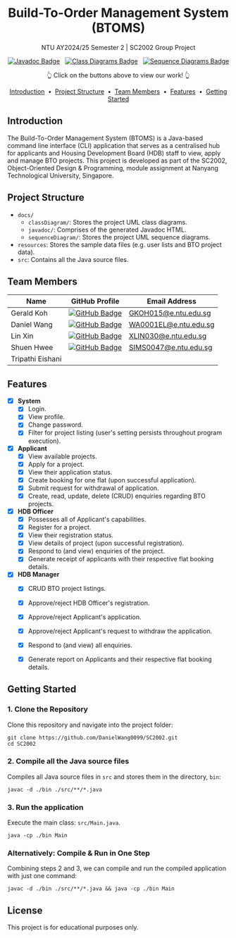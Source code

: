 <h1 align="center">Build-To-Order Management System (BTOMS)</h1>

<div align="center">
<p>NTU AY2024/25 Semester 2 | SC2002 Group Project</p>

[![Javadoc Badge](https://img.shields.io/badge/Javadoc-F8981D?style=for-the-badge&logo=readthedocs&logoColor=FFFFFF&logoSize=auto&labelColor=222222)](https://danielwang0099.github.io/SC2002/)
&nbsp;
[![Class Diagrams Badge](https://img.shields.io/badge/Class%20Diagrams-C2F0C0?style=for-the-badge&logo=diagramsdotnet&logoColor=FFFFFF&logoSize=auto&labelColor=222222)](https://github.com/DanielWang0099/SC2002/blob/main/docs/classDiagram/main.png)
&nbsp;
[![Sequence Diagrams Badge](https://img.shields.io/badge/Sequence%20Diagrams-FFF6B6?style=for-the-badge&logo=miro&logoSize=auto&labelColor=222222)](https://github.com/DanielWang0099/SC2002/blob/main/docs/sequenceDiagram/mainFunctionalities/Application%20Process.jpg)

👆 Click on the buttons above to view our work! 👆

<p align="center">
<a href="#introduction">Introduction</a> &nbsp;&bull;&nbsp;
<a href="#project-structure">Project Structure</a> &nbsp;&bull;&nbsp;
<a href="#team-members">Team Members</a> &nbsp;&bull;&nbsp;
<a href="#features">Features</a> &nbsp;&bull;&nbsp;
<a href="#getting-started">Getting Started</a>
</p>
</div>

## Introduction
The Build-To-Order Management System (BTOMS) is a Java-based command line interface (CLI) application that serves as a centralised hub for applicants and Housing Development Board (HDB) staff to view, apply and manage BTO projects. This project is developed as part of the SC2002, Object-Oriented Design & Programming, module assignment at Nanyang Technological University, Singapore. 


## Project Structure
- `docs/`
  - `classDiagram/`: Stores the project UML class diagrams.
  - `javadoc/`: Comprises of the generated Javadoc HTML.
  - `sequenceDiagram/`: Stores the project UML sequence diagrams.
- `resources`: Stores the sample data files (e.g. user lists and BTO project data).
- `src`: Contains all the Java source files.


## Team Members

| **Name**           | **GitHub Profile**                                  | **Email Address**        |
|--------------------|-----------------------------------------------------|--------------------------|
| Gerald Koh         | [![GitHub Badge](https://img.shields.io/badge/callmegerlad-%23181717?logo=github)](https://github.com/callmegerlad) | GKOH015@e.ntu.edu.sg     |
| Daniel Wang        | [![GitHub Badge](https://img.shields.io/badge/DanielWang0099-%23181717?logo=github)](https://github.com/DanielWang0099) | WA0001EL@e.ntu.edu.sg    |
| Lin Xin            | [![GitHub Badge](https://img.shields.io/badge/delelin-%23181717?logo=github)](https://github.com/delelin) | XLIN030@e.ntu.edu.sg     |
| Shuen Hwee         | [![GitHub Badge](https://img.shields.io/badge/shenxh24-%23181717?logo=github)](https://github.com/shenxh24) | SIMS0047@e.ntu.edu.sg    |
| Tripathi Eishani   |                                                     |                          |



## Features
- [x] **System**
  - [x] Login.
  - [x] View profile.
  - [x] Change password.
  - [x] Filter for project listing (user's setting persists throughout program execution).
- [x] **Applicant**
    - [x] View available projects.
    - [x] Apply for a project.
    - [x] View their application status.
    - [x] Create booking for one flat (upon successful application).
    - [x] Submit request for withdrawal of application.
    - [x] Create, read, update, delete (CRUD) enquiries regarding BTO projects.
- [x] **HDB Officer**
    - [x] Possesses all of Applicant's capabilities.
    - [x] Register for a project.
    - [x] View their registration status.
    - [x] View details of project (upon successful registration).
    - [x] Respond to (and view) enquiries of the project.
    - [x] Generate receipt of applicants with their respective flat booking details.
- [x] **HDB Manager**
    - [x] CRUD BTO project listings.
    - [x] Approve/reject HDB Officer's registration.
    - [x] Approve/reject Applicant's application.
    - [x] Approve/reject Applicant's request to withdraw the application.
    - [x] Respond to (and view) all enquiries.
    - [x] Generate report on Applicants and their respective flat booking details.


## Getting Started

### 1. Clone the Repository

Clone this repository and navigate into the project folder:
```shell
git clone https://github.com/DanielWang0099/SC2002.git
cd SC2002
```

### 2. Compile all the Java source files

Compiles all Java source files in `src` and stores them in the directory, `bin`:
```shell
javac -d ./bin ./src/**/*.java
```

### 3. Run the application

Execute the main class: `src/Main.java`.
```shell
java -cp ./bin Main
```

### Alternatively: Compile & Run in One Step

Combining steps 2 and 3, we can compile and run the compiled application with just one command:
```shell
javac -d ./bin ./src/**/*.java && java -cp ./bin Main
```


## License

This project is for educational purposes only.
